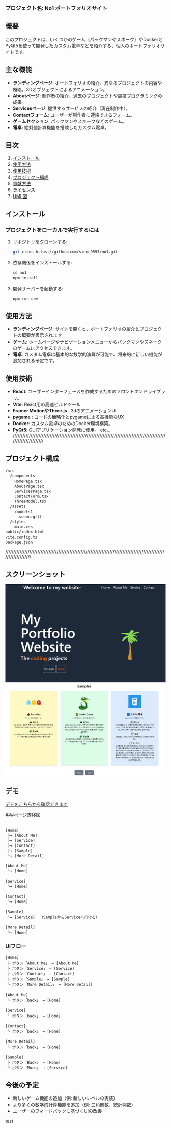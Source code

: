 ### プロジェクト名: No1 ポートフォリオサイト

## 概要

このプロジェクトは、いくつかのゲーム（パックマンやスネーク）やDockerとPyQt5を使って開発したカスタム電卓などを紹介する、個人のポートフォリオサイトです。

## 主な機能

- **ランディングページ**: ポートフォリオの紹介、異なるプロジェクトの内容や概略。3Dオブジェクトによるアニメーション。
- **Aboutページ**: 制作者の紹介、過去のプロジェクトや競技プログラミングの成果。
- **Servicesページ**: 提供するサービスの紹介（現在制作中）。
- **Contactフォーム**: ユーザーが制作者に連絡できるフォーム。
- **ゲームセクション**: パックマンやスネークなどのゲーム。
- **電卓**: 絶対値計算機能を搭載したカスタム電卓。

## 目次

1. [インストール](#インストール)
2. [使用方法](#使用方法)
3. [使用技術](#使用技術)
4. [プロジェクト構成](#プロジェクト構成)
5. [貢献方法](#貢献方法)
6. [ライセンス](#ライセンス)
7. [UML図](#uml図)

## インストール

### プロジェクトをローカルで実行するには

1. リポジトリをクローンする:
   ```bash
   git clone https://github.com/sinnn9593/no1.git
   ```
2. 依存関係をインストールする:
   ```bash
   cd no1
   npm install
   ```
3. 開発サーバーを起動する:
   ```bash
   npm run dev
   ```

## 使用方法

- **ランディングページ**: サイトを開くと、ポートフォリオの紹介とプロジェクトの概要が表示されます。
- **ゲーム**: ホームページやナビゲーションメニューからパックマンやスネークのゲームにアクセスできます。
- **電卓**: カスタム電卓は基本的な数学的演算が可能で、将来的に新しい機能が追加される予定です。

## 使用技術

- **React**: ユーザーインターフェースを作成するためのフロントエンドライブラリ。
- **Vite**: React用の高速ビルドツール
- **Framer MotionやThree.js** : 3dのアニメーションUI
- **pygame** : コードの簡略化とpygameによる高機能なUX
- **Docker**: カスタム電卓のためのDocker環境構築。
- **PyQt5**: GUIアプリケーション開発に使用。
  etc...
  //////////////////////////////////////////////////////////////////////////////////////////////////////////////////

## プロジェクト構成

```
/src
  /components
    HomePage.tsx
    AboutPage.tsx
    ServicesPage.tsx
    ContactForm.tsx
    ThreeModel.tsx
  /assets
    /models1
      scene.gltf
  /styles
    main.css
public/index.html
vite.config.ts
package.json
```

///////////////////////////////////////////////////////////////////////////////////////////////////////////////////
## スクリーンショット

![ホームページ](src/assets/homepage.png)
![ゲームページ](src/assets/sample.png)

## デモ
[デモをこちらから確認できます](https://your-demo-link.com)


###ページ遷移図

```text

[Home]
 ├→ [About Me]
 ├→ [Service]
 ├→ [Contact]
 ├→ [Sample]
 └→ [More Detail]

[About Me]
 └→ [Home]

[Service]
 └→ [Home]

[Contact]
 └→ [Home]

[Sample]
 └→ [Service]  （SampleからServiceへ行ける）

[More Detail]
 └→ [Home]
```



### UIフロー

```text
[Home]
 ├ ボタン「About Me」 → [About Me]
 ├ ボタン「Service」 → [Service]
 ├ ボタン「Contact」 → [Contact]
 ├ ボタン「Sample」 → [Sample]
 └ ボタン「More Detail」 → [More Detail]

[About Me]
 └ ボタン「back」 → [Home]

[Service]
 └ ボタン「back」 → [Home]

[Contact]
 └ ボタン「back」 → [Home]

[More Detail]
 └ ボタン「back」 → [Home]

[Sample]
 ├ ボタン「Back」 → [Home]
 └ ボタン「More」 → [Service]

```
## 今後の予定

- 新しいゲーム機能の追加（例: 新しいレベルの実装）
- より多くの数学的計算機能を追加（例: 三角関数、統計関数）
- ユーザーのフィードバックに基づくUIの改善





t e s t 
 
 